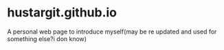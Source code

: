 # hustargit.github.io
A personal web page to introduce myself(may be re updated and used for something else?i don know)
